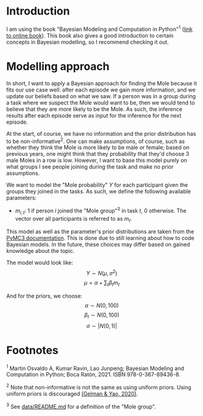 # Introduction
I am using the book "Bayesian Modeling and Computation in Python"<sup>1</sup>
([link to online book](https://bayesiancomputationbook.com/welcome.html#)). This book also gives a good introduction to
certain concepts in Bayesian modelling, so I recommend checking it out.

# Modelling approach
In short, I want to apply a Bayesian approach for finding the Mole because it fits our use case well: after each episode
we gain more information, and we update our beliefs based on what we saw. If a person was in a group during a task where
we suspect the Mole would want to be, then we would tend to believe that they are more likely to be the Mole. As such,
the inference results after each episode serve as input for the inference for the next episode.

At the start, of course, we have no information and the prior distribution has to be non-informative<sup>2</sup>. One
can make assumptions, of course, such as whether they think the Mole is more likely to be male or female; based on
previous years, one might think that they probability that they'd choose 3 male Moles in a row is low. However, I want
to base this model purely on what groups I see people joining during the task and make no prior assumptions.

We want to model the "Mole probability" $Y$ for each participant given the groups they joined in the tasks. As such, we
define the following available parameters:
- $m_{i,t}$: 1 if person $i$ joined the "Mole group"<sup>3</sup> in task $t$, 0 otherwise. The vector over all
    participants is referred to as $m_t$.

This model as well as the parameter's prior distributions are taken from the [PyMC3 documentation](https://www.pymc.io/projects/docs/en/stable/learn/core_notebooks/pymc_overview.html#a-motivating-example-linear-regression).
This is done due to still learning about how to code Bayesian models. In the future, these choices may differ based on
gained knowledge about the topic.

The model would look like:
$$Y \sim N(\mu, \sigma^2)$$
$$\mu = \alpha + \sum_{t} \beta_t m_t$$

And for the priors, we choose:
$$\alpha \sim N(0, 100)$$
$$\beta_t \sim N(0, 100)$$
$$\sigma \sim |N(0,1)|$$


# Footnotes
<sup>1</sup> Martin Osvaldo A, Kumar Ravin, Lao Junpeng; Bayesian Modeling and Computation in Python; Boca Ratón, 2021.
ISBN 978-0-367-89436-8.

<sup>2</sup> Note that non-informative is not the same as using uniform priors. Using uniform priors is discouraged
[(Gelman \& Yao, 2020)](http://www.stat.columbia.edu/~gelman/research/unpublished/bayes_holes_2.pdf).

<sup>3</sup> See [data/README.md](../../data/README.md) for a definition of the "Mole group".

